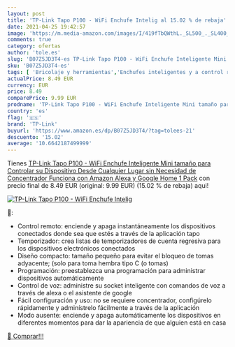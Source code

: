 ```yaml
---
layout: post
title: 'TP-Link Tapo P100 - WiFi Enchufe Intelig al 15.02 % de rebaja'
date: 2021-04-25 19:42:57
image: 'https://m.media-amazon.com/images/I/419fTbQWthL._SL500_._SL400_.jpg'
comments: true
category: ofertas
author: 'tole.es'
slug: 'B07Z5JD3T4-es TP-Link Tapo P100 - WiFi Enchufe Inteligente Mini tamaño...'
sku: 'B07Z5JD3T4-es'
tags: [ 'Bricolaje y herramientas','Enchufes inteligentes y a control remoto','Enchufes y accesorios','Instalación eléctrica','alexa','enchufe','google','home','inteligente','tp-link', ]
actualPrice: 8.49 EUR
currency: EUR
price: 8.49
comparePrice: 9.99 EUR
prodname: 'TP-Link Tapo P100 - WiFi Enchufe Inteligente Mini tamaño para Controlar su Dispositivo Desde Cualquier Lugar  sin Necesidad de Concentrador  Funciona con Amazon Alexa y Google Home  1 Pack'
country: 'es'
flag: '🇪🇸'
brand: 'TP-Link'
buyurl: 'https://www.amazon.es/dp/B07Z5JD3T4/?tag=tolees-21'
descuento: '15.02'
average: '10.6642187499999'
---
```


Tienes [TP-Link Tapo P100 - WiFi Enchufe Inteligente Mini tamaño para Controlar su Dispositivo Desde Cualquier Lugar  sin Necesidad de Concentrador  Funciona con Amazon Alexa y Google Home  1 Pack](https://www.amazon.es/dp/B07Z5JD3T4/?tag=tolees-21) con precio final de  8.49 EUR (original: 9.99 EUR) (15.02 %  de rebaja) aqui!

[![TP-Link Tapo P100 - WiFi Enchufe Intelig](https://m.media-amazon.com/images/I/419fTbQWthL._SL500_._SL400_.jpg)](https://www.amazon.es/dp/B07Z5JD3T4/?tag=tolees-21)

🔎:

- Control remoto: enciende y apaga instantáneamente los dispositivos conectados donde sea que estés a través de la aplicación tapo
- Temporizador: crea listas de temporizadores de cuenta regresiva para los dispositivos electrónicos conectados
- Diseño compacto: tamaño pequeño para evitar el bloqueo de tomas adyacente; (solo para toma hembra tipo C (o tomas)
- Programación: preestablezca una programación para administrar dispositivos automáticamente
- Control de voz: administre su socket inteligente con comandos de voz a través de alexa o el asistente de google
- Fácil configuración y uso: no se requiere concentrador, configúrelo rápidamente y adminístrelo fácilmente a través de la aplicación
- Modo ausente: enciende y apaga automáticamente los dispositivos en diferentes momentos para dar la apariencia de que alguien está en casa

[🛒 Comprar!!!](https://www.amazon.es/dp/B07Z5JD3T4/?tag=tolees-21)
